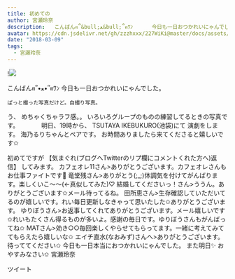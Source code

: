 ```yaml
---
title: 初めての
author: 宮瀬玲奈
description:   こんばんฅ՞&bull;ﻌ&bull;՞ฅﾜﾝ      今日も一日おつかれいにゃんでした。                ぱっと撮った写真だけど。自撮り写真。      う、   めちゃくちゃラフ感。。     いろいろグループのものの練習してると...
avatar: https://cdn.jsdelivr.net/gh/zzzhxxx/227WiKi@master/docs/assets/photo/avatar/reina.jpg
date: "2018-03-09"
tags:
  - 宮瀬玲奈
---
```


!![](https://cdn.jsdelivr.net/gh/zzzhxxx/227WiKi-image@master/blog-image/reina-2018-03-09_1.jpg)


  こんばんฅ՞•ﻌ•՞ฅﾜﾝ
今日も一日おつかれいにゃんでした。

    ぱっと撮った写真だけど。自撮り写真。
う、   めちゃくちゃラフ感。。     いろいろグループのものの練習してるときの写真です。             明日、19時から、  TSUTAYA IKEBUKURO(池袋)にて  演劇をします。     海乃るりちゃんとペアです。   お時間ありましたら来てくださると嬉しいです✩

 初めてですが   【気まぐれ(ブログへTwitterのリプ欄にコメントくれた方へ)返信】   してみます。
 カフェオレ11さん>ありがとうございます。カフェオレさんもお仕事ファイトです🎉   竜堂残さん>ありがとう(;_;)体調気を付けてがんばります。楽しくいこ～～(←真似してみた)♡   結婚してくださいっ！さん>ううん。ありがとうございます✩メール待ってるね。   田所恵さん>生存確認していただいてるのが嬉しいです。れい毎日更新しなきゃって思いたした✩ありがとうございます。   ゆりぼうさん>お返事してくれてありがとうございます。メール嬉しいです✩れいもたくさん得るものが多いよ。感謝の毎日です。ゆりぼうさんもがんばってね✩   MATさん>効き○○毎回楽しくやらせてもらってます。一緒に考えてみててもらえたら嬉しいな✩   エイチ直水(なおみず)さんへ>ありがとうございます。待っててください✩
    今日も一日本当におつかれいにゃんでした。   また明日✨   おやすみなさい✩    宮瀬玲奈


ツイート



